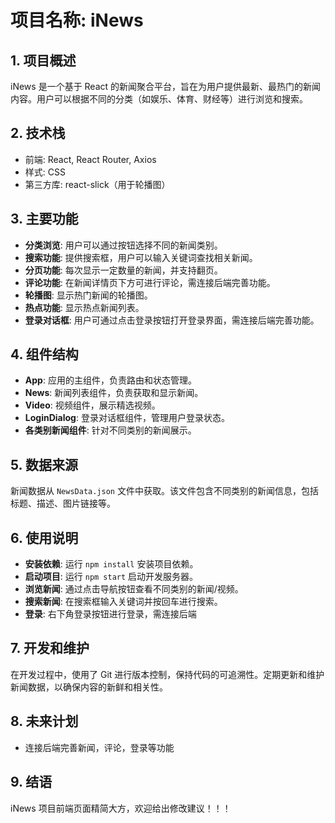 # 项目名称: iNews

## 1. 项目概述
iNews 是一个基于 React 的新闻聚合平台，旨在为用户提供最新、最热门的新闻内容。用户可以根据不同的分类（如娱乐、体育、财经等）进行浏览和搜索。

## 2. 技术栈
- 前端: React, React Router, Axios
- 样式: CSS
- 第三方库: react-slick（用于轮播图）

## 3. 主要功能
- **分类浏览**: 用户可以通过按钮选择不同的新闻类别。
- **搜索功能**: 提供搜索框，用户可以输入关键词查找相关新闻。
- **分页功能**: 每次显示一定数量的新闻，并支持翻页。
- **评论功能**: 在新闻详情页下方可进行评论，需连接后端完善功能。
- **轮播图**: 显示热门新闻的轮播图。
- **热点功能**: 显示热点新闻列表。
- **登录对话框**: 用户可通过点击登录按钮打开登录界面，需连接后端完善功能。

## 4. 组件结构
- **App**: 应用的主组件，负责路由和状态管理。
- **News**: 新闻列表组件，负责获取和显示新闻。
- **Video**: 视频组件，展示精选视频。
- **LoginDialog**: 登录对话框组件，管理用户登录状态。
- **各类别新闻组件**: 针对不同类别的新闻展示。

## 5. 数据来源
新闻数据从 `NewsData.json` 文件中获取。该文件包含不同类别的新闻信息，包括标题、描述、图片链接等。

## 6. 使用说明
- **安装依赖**: 运行 `npm install` 安装项目依赖。
- **启动项目**: 运行 `npm start` 启动开发服务器。
- **浏览新闻**: 通过点击导航按钮查看不同类别的新闻/视频。
- **搜索新闻**: 在搜索框输入关键词并按回车进行搜索。
- **登录**: 右下角登录按钮进行登录，需连接后端

## 7. 开发和维护
在开发过程中，使用了 Git 进行版本控制，保持代码的可追溯性。定期更新和维护新闻数据，以确保内容的新鲜和相关性。

## 8. 未来计划
- 连接后端完善新闻，评论，登录等功能

## 9. 结语
iNews 项目前端页面精简大方，欢迎给出修改建议！！！

